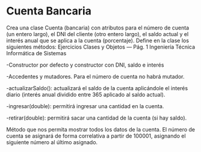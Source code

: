 # Cuenta Bancaria
Crea una clase Cuenta (bancaria) con atributos para el número de cuenta (un entero
largo), el DNI del cliente (otro entero largo), el saldo actual y el interés anual que se
aplica a la cuenta (porcentaje). Define en la clase los siguientes métodos:
Ejercicios Clases y Objetos — Pág. 1
Ingeniería Técnica Informática de Sistemas

-Constructor por defecto y constructor con DNI, saldo e interés

-Accedentes y mutadores. Para el número de cuenta no habrá mutador.

-actualizarSaldo(): actualizará el saldo de la cuenta aplicándole el interés diario
(interés anual dividido entre 365 aplicado al saldo actual).

-ingresar(double): permitirá ingresar una cantidad en la cuenta.

-retirar(double): permitirá sacar una cantidad de la cuenta (si hay saldo).

Método que nos permita mostrar todos los datos de la cuenta.
El número de cuenta se asignará de forma correlativa a partir de 100001, asignando
el siguiente número al último asignado.